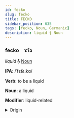 ```yaml
---
id: fecko
slug: fecko
title: FECKO
sidebar_position: 635
tags: [fecko, Noun, Germanic]
description: liquid § Noun
---
```


### fecko&emsp;<span kind="abugida">ɤ̄ɿɔ</span>

*liquid* **§** [Noun](../../tags/Noun)

**IPA**: /ˈfɛt͡ɕ.kɑ/

**Verb**: to be a liquid

**Noun**: a liquid

**Modifier**: liquid-related

<details>
    <summary>Origin</summary>
    Swedish vätska [vɛːtskɑ]<br/>
    <em>Germanic Language Family</em>
</details>